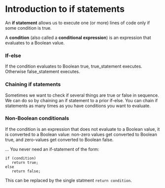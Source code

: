 # Introduction to if statements

An **if statement** allows us to execute one (or more) lines of code only if some condition is true.

A **condition** (also called a **conditional expression**) is an expression that evaluates to a Boolean value.

### If-else

If the condition evaluates to Boolean true, true_statement executes. Otherwise false_statement executes.

### Chaining if statements

Sometimes we want to check if several things are true or false in sequence. We can do so by chaining an if statement to a prior if-else. You can chain if statements as many times as you have conditions you want to evaluate.

### Non-Boolean conditionals

If the condition is an expression that does not evaluate to a Boolean value, it is converted to a Boolean value: non-zero values get converted to Boolean true, and zero-values get converted to Boolean false.

...
You never need an if-statement of the form:

` if (condition) `  
`    return true; `  
` else `  
`    return false; `  

This can be replaced by the single statment `return condition`.
